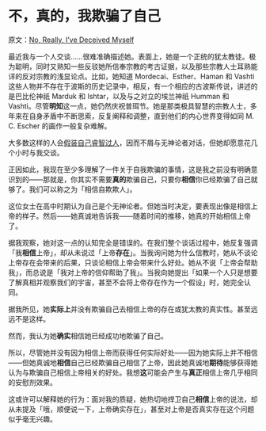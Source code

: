 # 不，真的，我欺骗了自己

原文：[No, Really, I’ve Deceived Myself](https://www.readthesequences.com/No-Really-Ive-Deceived-Myself)

最近我与一个人交谈……很难准确描述她。表面上，她是一个正统的犹太教徒。极为聪明，同时又熟知一些反驳她所信奉宗教的考古证据，以及那些宗教人士耳熟能详的反对宗教的浅显论点。比如，她知道 Mordecai、Esther、Haman 和 Vashti 这些人物并不存在于波斯的历史记录中，相反，有一个相应的古波斯传说，讲述的是巴比伦神祇 Marduk 和 Ishtar，以及与之对立的埃兰神祇 Humman 和 Vashti。尽管**明知**这一点，她仍然庆祝普珥节。她是那类极具智慧的宗教人士，多年来在自身矛盾中不断思索，反复阐释和调整，直到他们的内心世界变得如同 M. C. Escher 的画作一般复杂难解。

大多数这样的人会[假装自己睿智过人](https://www.readthesequences.com/Pretending-To-Be-Wise)，因而不屑与无神论者对话，但她却愿意花几个小时与我交谈。

正因如此，我现在至少多理解了一件关于自我欺骗的事情，这是我之前没有明确意识到的——那就是，你其实不需要**真的**欺骗自己，只要你**相信**你已经欺骗了自己就够了。我们可以称之为「相信自欺欺人」。

这位女士在高中时期认为自己是个无神论者。但她当时决定，要表现出像是相信上帝的样子。然后——她真诚地告诉我——随着时间的推移，她真的开始相信上帝了。

据我观察，她对这一点的认知完全是错误的。在我们整个谈话过程中，她反复强调「我**相信**上帝」，却从未说过「上帝**存在**」。当我询问她为什么信教时，她从不谈论上帝存在会带来的后果，只谈论相信上帝会带来什么好处。她从不说「上帝会帮助我」，而总说是「我对上帝的信仰帮助了我」。当我向她提出「如果一个人只是想要了解真相并观察我们的宇宙，甚至不会将上帝存在作为一个假设」时，她完全认同。

据我所见，她**实际上**并没有欺骗自己去相信上帝的存在或犹太教的真实性。甚至远远不是这样。

然而，我认为她**确实**相信她已经成功地欺骗了自己。

所以，尽管她并没有因为相信上帝而获得任何实际好处——因为她实际上并不相信——但她真诚地**相信**自己已经欺骗自己相信了上帝，因此她真诚地**期待**能够获得她认为与欺骗自己相信上帝相关的好处。我想**这**可能会产生与**真正**相信上帝几乎相同的安慰剂效果。

这或许可以解释她的行为：面对我的质疑，她热切地捍卫自己**相信**上帝的说法，却从未提及「哦，顺便说一下，上帝确实存在」，甚至对上帝是否真实存在这个问题似乎毫无兴趣。